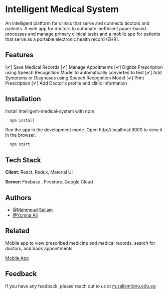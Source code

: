 
# Intelligent Medical System

An intelligent platform for clinics that serve and connects doctors and patients. A web app for doctors to automate
inefficient paper-based processes and manage primary clinical tasks and a mobile app for patients that serve as a
portable electronic health record (EHR).

## Features

[✔] Save Medical Records
[✔] Manage Appoitments
[✔] Digitze Prescription using Speech Recognition Model to automatically converted to text
[✔] Add Symptoms or Diagnoses using Speech Recognition Model
[✔] Print Prescription
[✔] Add Doctor's profile and clinic information


  
## Installation 

Install Intelligent-medical-system  with npm

```bash 
  npm install
```
Run the app in the development mode.
Open http://localhost:3000 to view it in the browser.
```bash 
  npm start
```
## Tech Stack

**Client:** React, Redux, Material UI

**Server:** Firebase , Firestore, Google Cloud

  
## Authors

- [@Mahmoud Sallam](https://github.com/MahmoudSallam1)
- [@Yumna Ali](https://github.com/Yuumna)

  
## Related

Mobile app to view prescribed medicine and
medical records, search for doctors, and book
appointments

[Mobile App](https://github.com/Eslam-Mohamed-Gharieb/Patient-Medical-App)

  
## Feedback

If you have any feedback, please reach out to us at m.sallam@nu.edu.eg

  
